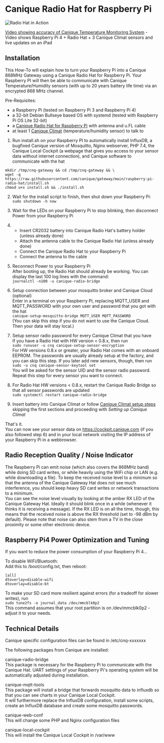 # Canique Radio Hat for Raspberry Pi
![Radio Hat in Action](https://www.canique.com/img/1080px/radio_hat_cockpit_accuracy.jpg)

[Video showing accuracy of Canique Temperature Monitoring System](https://www.youtube.com/watch?v=cbi-35kW44U) - Video shows Raspberry Pi 4 + Radio Hat + 3 Canique Climat sensors and live updates on an iPad

## Installation

This How-To will explain how to turn your Raspberry Pi into a Canique 868MHz Gateway using a Canique Radio Hat for Raspberry Pi. Your Raspberry PI will then be able to communicate with Canique Temperature/Humidity sensors (with up to 20 years battery life time) via an encrypted 868 MHz channel.


Pre-Requisites:  
- a Raspberry Pi (tested on Raspberry Pi 3 and Raspberry Pi 4)
- a 32-bit Debian Bullseye based OS with systemd (tested with Raspberry Pi OS Lite 32-bit)
- a [Canique Radio Hat for Raspberry Pi](https://www.canique.com/radio-hat) with antenna and u.FL cable
- at least 1 [Canique Climat](https://www.canique.com/climat) (temperature/humidity sensor) to talk to  


1) Run install.sh on your Raspberry PI to automatically install InfluxDB, a bugfixed Canique version of Mosquitto, Nginx webserver, PHP 7.4, the Canique Local Cockpit (a webpage that gives you access to your sensor data without internet connection), and Canique software to communicate with the hat  
```
mkdir /tmp/cnq-gateway && cd /tmp/cnq-gateway && \
wget -q https://raw.githubusercontent.com/canique/gateway/main/raspberry-pi-radio-hat/install.sh
chmod u+x install.sh && ./install.sh
```  

2) Wait for the install script to finish, then shut down your Raspberry Pi:  
`sudo shutdown -h now`  

3) Wait for the LEDs on your Raspberry Pi to stop blinking, then disconnect Power from your Raspberry Pi  

4) - Insert CR2032 battery into Canique Radio Hat's battery holder (unless already done)
   - Attach the antenna cable to the Canique Radio Hat (unless already done)
   - Connect the Canique Radio Hat to your Raspberry Pi
   - Connect the antenna to the cable

5) Reconnect Power to your Raspberry Pi  
   After booting up, the Radio Hat should already be working. You can display the last 100 log lines with the command:  
   `journalctl -n100 -u canique-radio-bridge`  

6) Setup connection between your mosquitto broker and Canique Cloud (optional)  
Enter in a terminal on your Raspberry Pi, replacing MQTT_USER and MQTT_PASSWORD with your own user and password that you got with the hat  
`canique-setup-mosquitto-bridge MQTT_USER MQTT_PASSWORD`  
(You can skip this step if you do not want to use the Canique Cloud. Then your data will stay local.)

7) Setup sensor radio password for every Canique Climat that you have  
If you have a Radio Hat with HW version < 0.8.x, then run  
`sudo runuser -u cnq canique-setup-sensor-encryption`  
For HW versions 0.8.x or greater, your Radio Hat comes with an onboard EEPROM. The passwords are usually already setup at the factory, and you can skip this step. If you later add new sensors, though, then run   
`sudo -u cnq canique-sensor-keytool set`  
You will be asked for the sensor UID and the sensor radio password. Repeat this step for every sensor you want to connect.

8) For Radio Hat HW versions < 0.8.x, restart the Canique Radio Bridge so that all sensor passwords are updated  
`sudo systemctl restart canique-radio-bridge`  

9) Insert battery into Canique Climat or follow [Canique Climat setup steps](https://www.canique.com/climat-first-steps) skipping the first sections and proceeding with *Setting up Canique Climat*   


That's it.  
You can now see your sensor data on https://cockpit.canique.com (if you also followed step 6) and in your local network visiting the IP address of your Raspberry Pi in a webbrowser.



## Radio Reception Quality / Noise Indicator

The Raspberry Pi can emit noise (which also covers the 868MHz band) while doing SD card writes, or while  heavily using the WiFi chip or LAN (e.g. while downloading a file). To keep the received noise level to a minimum so that the antenna of the Canique Gateway Hat does not see much interference, you should keep heavy SD card writes or network transactions to a minimum.   
You can see the noise level visually by looking at the amber RX LED of the Canique Gateway Hat. Ideally it should blink once in a while (whenever it thinks it is receiving a message). If the RX LED is on all the time, though, this means that the received noise is above the RX threshold (set to -98 dBm by default).
Please note that noise can also stem from a TV in the close proximity or some other electronic device.


## Raspberry Pi4 Power Optimization and Tuning

If you want to reduce the power consumption of your Raspberry Pi 4...  

To disable WiFi/Bluetooth:  
Add this to /boot/config.txt, then reboot:  
```
[all]
dtoverlay=disable-wifi
dtoverlay=disable-bt
```

To make your SD card more resilient against errors (for a tradeoff for slower writes), run  
`sudo tune2fs -o journal_data /dev/mmcblk0p2`  
This command assumes that your root partition is on /dev/mmcblk0p2 - adjust it to your needs.


## Technical Details

Canique specific configuration files can be found in /etc/cnq-xxxxxxx  

The following packages from Canique are installed:

canique-radio-bridge  
This package is necessary for the Raspberry Pi to communicate with the Canique Hat. UART settings of your Raspberry Pi's operating system will be automatically adjusted during installation.

canique-mqtt-tools  
This package will install a bridge that forwards mosquitto data to influxdb so that you can see charts in your Canique Local Cockpit.  
It will furthermore replace the InfluxDB configuration, install some scripts, create an InfluxDB database and create some mosquitto passwords.  

canique-web-conf  
This will change some PHP and Nginx configuration files  

canique-local-cockpit  
This will install the Canique Local Cockpit in /var/www
